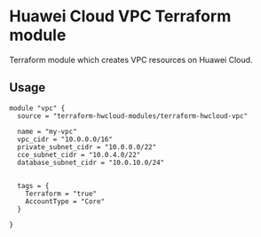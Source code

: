 # Huawei Cloud VPC Terraform module

Terraform module which creates VPC resources on Huawei Cloud.


## Usage

```hcl
module "vpc" {
  source = "terraform-hwcloud-modules/terraform-hwcloud-vpc"
  
  name = "my-vpc"
  vpc_cidr = "10.0.0.0/16"
  private_subnet_cidr = "10.0.0.0/22"
  cce_subnet_cidr = "10.0.4.0/22"
  database_subnet_cidr = "10.0.10.0/24"


  tags = {
    Terraform = "true"
    AccountType = "Core"
  }

}

```






